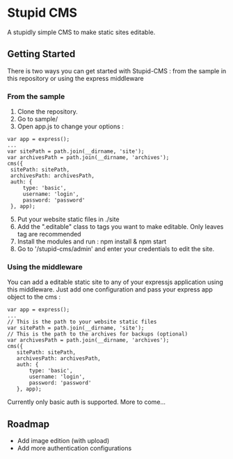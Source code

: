 # Stupid CMS
A stupidly simple CMS to make static sites editable.

## Getting Started
There is two ways you can get started with Stupid-CMS : from the sample in this repository or using the express middleware
### From the sample
 1. Clone the repository.
 2. Go to sample/
 3. Open app.js to change your options :
 
   ```
var app = express();
...
var sitePath = path.join(__dirname, 'site');
var archivesPath = path.join(__dirname, 'archives');
cms({
    sitePath: sitePath,
    archivesPath: archivesPath,
    auth: {
    	type: 'basic',
    	username: 'login',
    	password: 'password'
    }, app);
```
 5. Put your website static files in ./site
 6. Add the ".editable" class to tags you want to make editable. Only leaves tag are recommended
 7. Install the modules and run :
npm install & npm start
 8. Go to '/stupid-cms/admin' and enter your credentials to edit the site.

### Using the middleware
You can add a editable static site to any of your expressjs application using this middleware. Just add one configuration and pass your express app object to the cms :
 ```
var app = express();
...
// This is the path to your website static files
var sitePath = path.join(__dirname, 'site');
// This is the path to the archives for backups (optional)
var archivesPath = path.join(__dirname, 'archives');
cms({
    sitePath: sitePath,
    archivesPath: archivesPath,
    auth: {
    	type: 'basic',
    	username: 'login',
    	password: 'password'
    }, app);
```
Currently only basic auth is supported. More to come...
## Roadmap

 - Add image edition (with upload)
 - Add more authentication configurations

